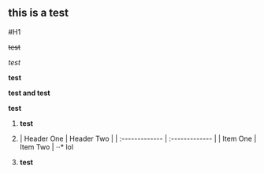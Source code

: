## this is a test

<p>
#H1

~~test~~

*test*

__test__

**test and __test__**
</p>

<b> test </b>

1. __test__
2. | Header One     | Header Two     |
| :------------- | :------------- |
| Item One       | Item Two       |
⋅⋅* lol

3. <b> test </b>
